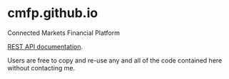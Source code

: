 cmfp.github.io
==============

Connected Markets Financial Platform

[REST API documentation](http://cmfp.io/api/docs/). 

Users are free to copy and re-use any and all of the code contained here without contacting me.

